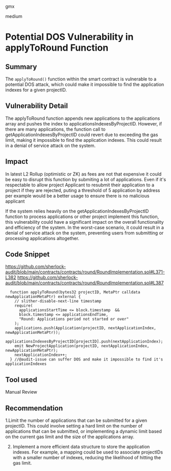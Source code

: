 gmx

medium

# Potential DOS Vulnerability in applyToRound Function

## Summary

The `applyToRound()` function within the smart contract is vulnerable to a potential DOS attack, which could make it impossible to find the application indexes for a given projectID.

## Vulnerability Detail

The applyToRound function appends new applications to the applications array and pushes the index to applicationsIndexesByProjectID. However, if there are many applications, the function call to getApplicationIndexesByProjectID could revert due to exceeding the gas limit, making it impossible to find the application indexes. This could result in a denial of service attack on the system.

## Impact

In latest L2 Rollup (optimistic or ZK) as fees are not that expensive it could be easy to disrupt this function by submiting a lot of applications. Even if it's respectable to allow project Applicant to resubmit their application to a project if they are rejected, puting a threshold of 5 application by address per example would be a better usage to ensure there is no malicious applicant

If the system relies heavily on the getApplicationIndexesByProjectID function to process applications or other project implement this function, this vulnerability could have a significant impact on the overall functionality and efficiency of the system. In the worst-case scenario, it could result in a denial of service attack on the system, preventing users from submitting or processing applications altogether.

## Code Snippet

https://github.com/sherlock-audit/blob/main/contracts/contracts/round/RoundImplementation.sol#L371-L382
https://github.com/sherlock-audit/blob/main/contracts/contracts/round/RoundImplementation.sol#L387
```solidity 
  function applyToRound(bytes32 projectID, MetaPtr calldata newApplicationMetaPtr) external {
    // slither-disable-next-line timestamp
    require(
      applicationsStartTime <= block.timestamp  &&
      block.timestamp <= applicationsEndTime,
      "Round: Applications period not started or over"
    );
    applications.push(Application(projectID, nextApplicationIndex, newApplicationMetaPtr));
    applicationsIndexesByProjectID[projectID].push(nextApplicationIndex);
    emit NewProjectApplication(projectID, nextApplicationIndex, newApplicationMetaPtr);
    nextApplicationIndex++;
  } //@audit-issue can suffer DOS and make it impossible to find it's applicationIndexes
```

## Tool used

Manual Review

## Recommendation

1.Limit the number of applications that can be submitted for a given projectID. This could involve setting a hard limit on the number of applications that can be submitted, or implementing a dynamic limit based on the current gas limit and the size of the applications array.

2. Implement a more efficient data structure to store the application indexes. For example, a mapping could be used to associate projectIDs with a smaller number of indexes, reducing the likelihood of hitting the gas limit.
